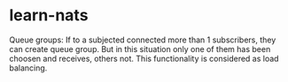 # learn-nats
Queue groups:
If to a subjected connected more than 1 subscribers, they can create queue group. But in this situation only one of them has been choosen and receives, others not. This functionality is considered as load balancing.
